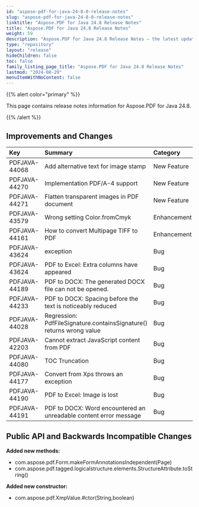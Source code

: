 ```yaml
---
id: "aspose-pdf-for-java-24-8-0-release-notes"
slug: "aspose-pdf-for-java-24-8-0-release-notes"
linktitle: "Aspose.PDF for Java 24.8 Release Notes"
title: "Aspose.PDF for Java 24.8 Release Notes"
weight: 59
description: "Aspose.PDF for Java 24.8 Release Notes – the latest updates and fixes."
type: "repository"
layout: "release"
hideChildren: false
toc: false
family_listing_page_title: "Aspose.PDF for Java 24.8 Release Notes"
lastmod: "2024-08-29"
menuItemWithNoContent: false
---
```


{{% alert color="primary" %}}

This page contains release notes information for Aspose.PDF for Java 24.8.

{{% /alert %}}
## **Improvements and Changes**

|**Key**|**Summary**|**Category**|
| :- | :- | :- |
|PDFJAVA-44068|Add alternative text for image stamp|New Feature|
|PDFJAVA-44270|Implementation PDF/A-4 support|New Feature|
|PDFJAVA-44271|Flatten transparent images in PDF document|New Feature|
|PDFJAVA-43579|Wrong setting Color.fromCmyk|Enhancement|
|PDFJAVA-44161|How to convert Multipage TIFF to PDF|Enhancement|
|PDFJAVA-43624|exception|Bug|
|PDFJAVA-43624|PDF to Excel: Extra columns have appeared|Bug|
|PDFJAVA-44189|PDF to DOCX: The generated DOCX file can not be opened.|Bug|
|PDFJAVA-44233|PDF to DOCX: Spacing before the text is noticeably reduced|Bug|
|PDFJAVA-44028|Regression: PdfFileSignature.containsSignature() returns wrong value|Bug|
|PDFJAVA-42203|Cannot extract JavaScript content from PDF|Bug|
|PDFJAVA-44080|TOC Truncation|Bug|
|PDFJAVA-44177|Convert from Xps throws an exception|Bug|
|PDFJAVA-44190|PDF to Excel: Image is lost|Bug|
|PDFJAVA-44191|PDF to DOCX: Word encountered an unreadable content error message|Bug|


## **Public API and Backwards Incompatible Changes**


**Added new methods:**
- com.aspose.pdf.Form.makeFormAnnotationsIndependent(Page)
- com.aspose.pdf.tagged.logicalstructure.elements.StructureAttribute.toString()

**Added new constructor:**
- com.aspose.pdf.XmpValue.#ctor(String,boolean)



